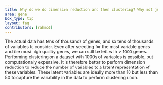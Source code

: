```yaml
---
title: Why do we do dimension reduction and then clustering? Why not just cluster on the actual data?
area: gene
box_type: tip
layout: faq
contributors: [rahmot]
---
```


The actual data has tens of thousands of genes, and so tens of thousands of variables to consider. Even after selecting for the most variable genes and the most high quality genes, we can still be left with > 1000 genes. Performing clustering on a dataset with 1000s of variables is possible, but computationally expensive. It is therefore better to perform dimension reduction to reduce the number of variables to a latent representation of these variables. These latent variables are ideally more than 10 but less than 50 to capture the variability in the data to perform clustering upon.
